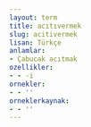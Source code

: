 ```yaml
---
layout: term
title: acıtıvermek
slug: acitivermek
lisan: Türkçe
anlamlar:
- Çabucak acıtmak
ozellikler:
- - -i
ornekler:
- - ''
orneklerkaynak:
- - ''
---
```

